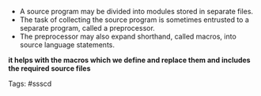 - A source program may be divided into modules stored in separate files. 
- The task of collecting the source program is sometimes entrusted to a separate program, called a preprocessor.
- The preprocessor may also expand shorthand, called macros, into source language statements.

**it helps with the macros which we define and replace them and includes the required source files**








Tags: #ssscd
